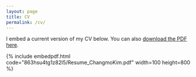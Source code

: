 ```yaml
---
layout: page
title: CV
permalink: /cv/
---
```


I embed a current version of my CV below. You can also [download the PDF here](https://www.dropbox.com/s/863hsu4tg1z82l5/Resume_ChangmoKim.pdf?dl=0).

{% include embedpdf.html code="863hsu4tg1z82l5/Resume_ChangmoKim.pdf" width=100 height=800 %}
